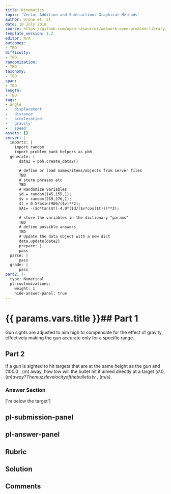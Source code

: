 ```yaml
---
title: Kinematics
topic: 'Vector Addition and Subtraction: Graphical Methods'
author: Urone et. al
date: 10 July 2018
source: https://github.com/open-resources/webwork-open-problem-library/tree/master/Contrib/BrockPhysics/College_Physics_Urone/3.Two_Dimensional_Kinematics/Projectile_Motion/NU_U17-03-04-021.pg
template_version: 1.2
editor: N/A
outcomes:
- TBD
difficulty:
- TBD
randomization:
- TBD
taxonomy:
- TBD
span:
- TBD
length:
- TBD
tags:
- angle
- ' displacement'
- ' distance'
- ' acceleration'
- ' gravity'
- ' speed'
assets: []
server: |-
  imports: |
    import random
    import problem_bank_helpers as pbh
  generate: |
      data2 = pbh.create_data2()

      # define or load names/items/objects from server files
      TBD
      # store phrases etc
      TBD
      # Randomize Variables
      $d = random(145,155,1);
      $v = random(269,276,1);
      $t = 0.5*asin(980/($v)**2);
      $A1= -($d*tan($t)-4.9*($d/($v*cos($t)))**2);

      # store the variables in the dictionary "params"
      TBD
      # define possible answers
      TBD
      # Update the data object with a new dict
      data.update(data2)
      prepare: |
      pass
  parse: |
      pass
  grade: |
      pass
part2: |-
  type: Numerical
  pl-customizations:
    weight: 1
    hide-answer-panel: true
---
```


# {{ params.vars.title }}## Part 1 
Gun sights are adjusted to aim high to compensate for the effect of gravity, effectively making the gun accurate only for a specific range. 
## Part 2 
If a gun is sighted to hit targets that are at the same height as the gun and (100.0 , (m) away, how low will the bullet hit if aimed directly at a target ($d.0 , (m) away? The muzzle velocity of the bullet is ($v , (m/s). 


### Answer Section 
['m below the target']

## pl-submission-panel 


## pl-answer-panel 


## Rubric 


## Solution 


## Comments 


